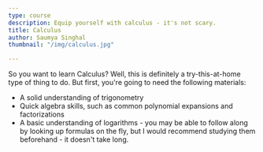 ```yaml
---
type: course
description: Equip yourself with calculus - it's not scary.
title: Calculus
author: Saumya Singhal
thumbnail: "/img/calculus.jpg"

---
```

So you want to learn Calculus? Well, this is definitely a try-this-at-home type of thing to do. But first, you're going
to need the following materials:

* A solid understanding of trigonometry
* Quick algebra skills, such as common polynomial expansions and factorizations
* A basic understanding of logarithms - you may be able to follow along by looking up formulas on the fly, but I would
  recommend studying them beforehand - it doesn't take long.